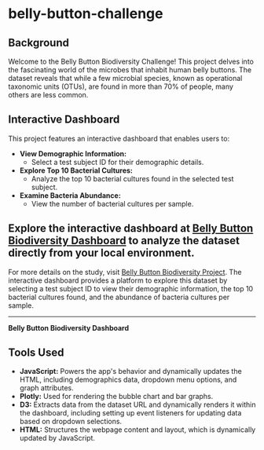 # belly-button-challenge

## Background

Welcome to the Belly Button Biodiversity Challenge! This project delves into the fascinating world of the microbes that inhabit human belly buttons. The dataset reveals that while a few microbial species, known as operational taxonomic units (OTUs), are found in more than 70% of people, many others are less common.

## Interactive Dashboard
This project features an interactive dashboard that enables users to:

+ **View Demographic Information:**
  + Select a test subject ID for their demographic details.
+ **Explore Top 10 Bacterial Cultures:**
    + Analyze the top 10 bacterial cultures found in the selected test subject.
+ **Examine Bacteria Abundance:**
    + View the number of bacterial cultures per sample.
    
Explore the interactive dashboard at [Belly Button Biodiversity Dashboard](file:///Users/anigevorgyan/Downloads/Challenge%2014/index.html) to analyze the dataset directly from your local environment.
----------------------------

For more details on the study, visit [Belly Button Biodiversity Project](https://robdunnlab.com/projects/belly-button-biodiversity/). The interactive dashboard provides a platform to explore this dataset by selecting a test subject ID to view their demographic information, the top 10 bacterial cultures found, and the abundance of bacteria cultures per sample.

---------------
**Belly Button Biodiversity Dashboard**

## Tools Used
+ **JavaScript:** Powers the app's behavior and dynamically updates the HTML, including demographics data, dropdown menu options, and graph attributes.
+ **Plotly:** Used for rendering the bubble chart and bar graphs.
+ **D3:** Extracts data from the dataset URL and dynamically renders it within the dashboard, including setting up event listeners for updating data based on dropdown selections.
+ **HTML:** Structures the webpage content and layout, which is dynamically updated by JavaScript.

